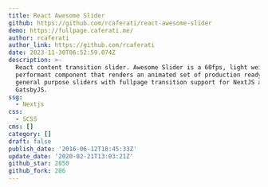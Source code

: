 ```yaml
---
title: React Awesome Slider
github: https://github.com/rcaferati/react-awesome-slider
demo: https://fullpage.caferati.me/
author: rcaferati
author_link: https://github.com/rcaferati
date: 2023-11-30T06:52:59.074Z
description: >-
  React content transition slider. Awesome Slider is a 60fps, light weight,
  performant component that renders an animated set of production ready UI
  general purpose sliders with fullpage transition support for NextJS and
  GatsbyJS.
ssg:
  - Nextjs
css:
  - SCSS
cms: []
category: []
draft: false
publish_date: '2016-06-12T18:45:33Z'
update_date: '2020-02-21T13:03:21Z'
github_star: 2850
github_fork: 286
---
```

